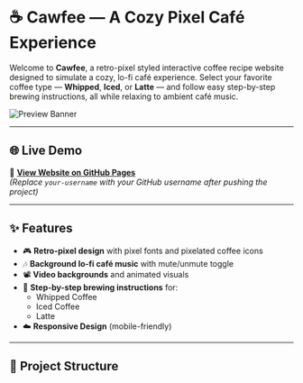# ☕ Cawfee — A Cozy Pixel Café Experience

Welcome to **Cawfee**, a retro-pixel styled interactive coffee recipe website designed to simulate a cozy, lo-fi café experience. Select your favorite coffee type — **Whipped**, **Iced**, or **Latte** — and follow easy step-by-step brewing instructions, all while relaxing to ambient café music.

![Preview Banner](https://media.giphy.com/media/v1.Y2lkPTc5MGI3NjExaW9xNzNqbWR0N3AyZmFrY2ZxbnNsYXhrZ3NjNmNlM3RscHB6N2N5eCZlcD12MV9naWZzX3NlYXJjaCZjdD1n/FHjxX4Dgrc9fJfPStG/giphy.gif)

---

## 🌐 Live Demo

🔗 **[View Website on GitHub Pages](https://your-username.github.io/cawfee/)**  
*(Replace `your-username` with your GitHub username after pushing the project)*

---

## ✨ Features

- 🎮 **Retro-pixel design** with pixel fonts and pixelated coffee icons
- 🎶 **Background lo-fi café music** with mute/unmute toggle
- 📽️ **Video backgrounds** and animated visuals
- 📜 **Step-by-step brewing instructions** for:
  - Whipped Coffee
  - Iced Coffee
  - Latte
- ☁️ **Responsive Design** (mobile-friendly)

---

## 📁 Project Structure

